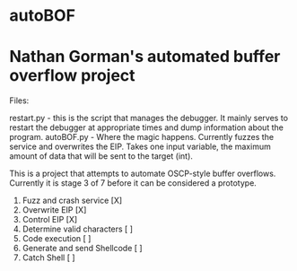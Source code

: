 # autoBOF
# Nathan Gorman's automated buffer overflow project

Files:

restart.py - this is the script that manages the debugger. It mainly serves to restart the debugger at appropriate times and dump information about the program.
autoBOF.py - Where the magic happens. Currently fuzzes the service and overwrites the EIP. Takes one input variable, the maximum amount of data that will be sent to the target (int).


This is a project that attempts to automate OSCP-style buffer overflows. 
Currently it is stage 3 of 7 before it can be considered a prototype.

1. Fuzz and crash service [X]
2. Overwrite EIP [X]
3. Control EIP [X]
4. Determine valid characters [ ]
5. Code execution [ ]
6. Generate and send Shellcode [ ]
7. Catch Shell [ ]
